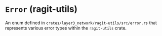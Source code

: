 # `Error` (ragit-utils)

An enum defined in `crates/layer3_network/ragit-utils/src/error.rs` that represents various error types within the `ragit-utils` crate.